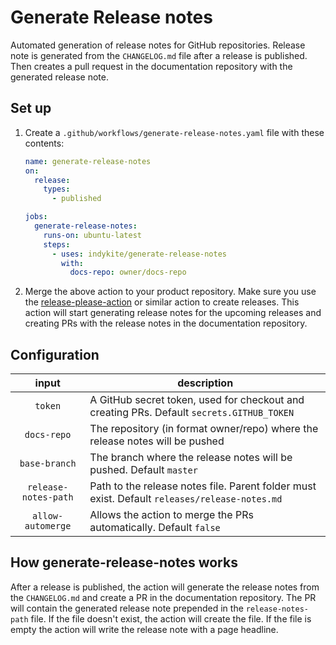 # Generate Release notes

Automated generation of release notes for GitHub repositories. Release note is generated from the `CHANGELOG.md` file after a release is published. Then creates a pull request in the documentation repository with the generated release note. 


## Set up

1. Create a `.github/workflows/generate-release-notes.yaml` file with these contents:

    ```yaml
    name: generate-release-notes
    on:
      release:
        types:
          - published

    jobs:
      generate-release-notes:
        runs-on: ubuntu-latest
        steps:
          - uses: indykite/generate-release-notes
            with:
              docs-repo: owner/docs-repo
    ```

2. Merge the above action to your product repository. Make sure you use the [release-please-action](https://github.com/google-github-actions/release-please-action) or similar action to create releases. This action will start generating release notes for the upcoming releases and creating PRs with the release notes in the documentation repository.


## Configuration

| input | description |
|:---:|---|
| `token` | A GitHub secret token, used for checkout and creating PRs. Default `secrets.GITHUB_TOKEN` |
| `docs-repo` | The repository (in format owner/repo) where the release notes will be pushed |
| `base-branch` | The branch where the release notes will be pushed. Default `master` |
| `release-notes-path` | Path to the release notes file. Parent folder must exist. Default `releases/release-notes.md` |
| `allow-automerge` | Allows the action to merge the PRs automatically. Default `false` |


## How generate-release-notes works

After a release is published, the action will generate the release notes from the `CHANGELOG.md` and create a PR in the documentation repository. The PR will contain the generated release note prepended in the `release-notes-path` file. If the file doesn't exist, the action will create the file. If the file is empty the action will write the release note with a page headline. 
